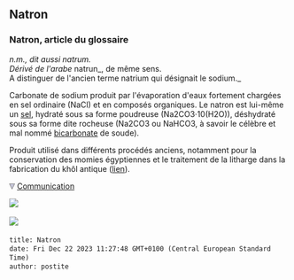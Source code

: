 ## Natron
### Natron, article du glossaire
 _n.m., dit aussi natrum.  
Dérivé de l'arabe_ natrun_, de même sens.  
A distinguer de l'ancien terme natrium qui désignait le sodium._

Carbonate de sodium produit par l'évaporation d'eaux fortement chargées en sel ordinaire (NaCl) et en composés organiques. Le natron est lui-même un [sel](formationdesels.html), hydraté sous sa forme poudreuse (Na2CO3·10(H2O)), déshydraté sous sa forme dite rocheuse (Na2CO3 ou NaHCO3, à savoir le célèbre et mal nommé [bicarbonate](bicarbonates.html) de soude).

Produit utilisé dans différents procédés anciens, notamment pour la conservation des momies égyptiennes et le traitement de la litharge dans la fabrication du khôl antique ([lien](hitechvertusplomb.html)).



![](images/flechebas.gif) [Communication](http://www.artrealite.com/annonceurs.htm) 

[![](https://cbonvin.fr/sites/regie.artrealite.com/visuels/campagne1.png)](index-2.html#20131014)

![](https://cbonvin.fr/sites/regie.artrealite.com/visuels/campagne2.png)
```
title: Natron
date: Fri Dec 22 2023 11:27:48 GMT+0100 (Central European Standard Time)
author: postite
```

